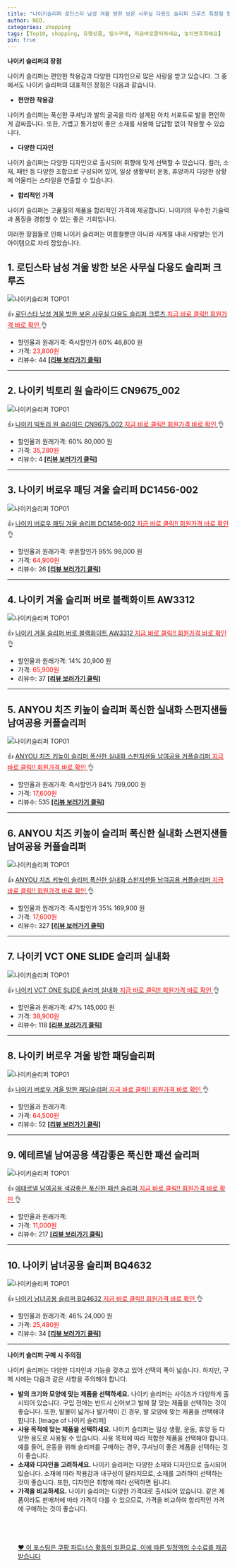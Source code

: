 ```yaml
---
title: "나이키슬리퍼 로딘스타 남성 겨울 방한 보온 사무실 다용도 슬리퍼 크루즈 특장점 필요 추천 제품 비교 최저 가격 비교 장점 구매 후기 구매평"
author: NEO.
categories: shopping
tags: [Top10, shopping, 유행상품, 필수구매, 지금바로클릭하세요, 놓치면후회해요]
pin: true
---
```

**나이키 슬리퍼의 장점**

나이키 슬리퍼는 편안한 착용감과 다양한 디자인으로 많은 사랑을 받고 있습니다. 그 중에서도 나이키 슬리퍼의 대표적인 장점은 다음과 같습니다.

* **편안한 착용감**

나이키 슬리퍼는 푹신한 쿠셔닝과 발의 굴곡을 따라 설계된 아치 서포트로 발을 편안하게 감싸줍니다. 또한, 가볍고 통기성이 좋은 소재를 사용해 답답함 없이 착용할 수 있습니다.

* **다양한 디자인**

나이키 슬리퍼는 다양한 디자인으로 출시되어 취향에 맞게 선택할 수 있습니다. 컬러, 소재, 패턴 등 다양한 조합으로 구성되어 있어, 일상 생활부터 운동, 휴양까지 다양한 상황에 어울리는 스타일을 연출할 수 있습니다.

* **합리적인 가격**

나이키 슬리퍼는 고품질의 제품을 합리적인 가격에 제공합니다. 나이키의 우수한 기술력과 품질을 경험할 수 있는 좋은 기회입니다.

이러한 장점들로 인해 나이키 슬리퍼는 여름철뿐만 아니라 사계절 내내 사랑받는 인기 아이템으로 자리 잡았습니다.

   

## 1. 로딘스타 남성 겨울 방한 보온 사무실 다용도 슬리퍼 크루즈

![나이키슬리퍼 TOP01](https://thumbnail9.coupangcdn.com/thumbnails/remote/490x490ex/image/vendor_inventory/025e/0e6d29de9c00e325b19e68719681b4964346888417bb3720b9c138b4bd6f.jpg)


👍 [로딘스타 남성 겨울 방한 보온 사무실 다용도 슬리퍼 크루즈 <font color=red> 지금 바로 클릭!! 회원가격 바로 확인 </font> ](https://link.coupang.com/re/AFFSDP?lptag=AF3617701&subid=GithubCoopas&pageKey=6795146098&traceid=V0-153&itemId=16020967990&vendorItemId=83225380686) 👌 


- 할인율과 원래가격: 즉시할인가 60%  46,800   원
- 가격: <span style='color:red'>23,800원</span>
- 리뷰수: 44  [**[리뷰 보러가기 클릭]**](https://link.coupang.com/re/AFFSDP?lptag=AF3617701&subid=GithubCoopas&pageKey=6795146098&traceid=V0-153&itemId=16020967990&vendorItemId=83225380686)

---


   

## 2. 나이키 빅토리 원 슬라이드 CN9675_002

![나이키슬리퍼 TOP01](https://thumbnail8.coupangcdn.com/thumbnails/remote/490x490ex/image/vendor_inventory/baab/9c6a8f92532f69726966857b56acefb8b515dc16b3e6e5fe14fbecf14c67.png)


👍 [나이키 빅토리 원 슬라이드 CN9675_002 <font color=red> 지금 바로 클릭!! 회원가격 바로 확인 </font> ](https://link.coupang.com/re/AFFSDP?lptag=AF3617701&subid=GithubCoopas&pageKey=4806043589&traceid=V0-153&itemId=6176630195&vendorItemId=87031197530) 👌 


- 할인율과 원래가격: 60%  80,000   원
- 가격: <span style='color:red'>35,280원</span>
- 리뷰수: 4  [**[리뷰 보러가기 클릭]**](https://link.coupang.com/re/AFFSDP?lptag=AF3617701&subid=GithubCoopas&pageKey=4806043589&traceid=V0-153&itemId=6176630195&vendorItemId=87031197530)

---


   

## 3. 나이키 버로우 패딩 겨울 슬리퍼 DC1456-002

![나이키슬리퍼 TOP01](https://thumbnail8.coupangcdn.com/thumbnails/remote/490x490ex/image/vendor_inventory/05db/3645829e36299571f1f834e5a9d8154b28ecda1be36f2dbb83bcb46d770d.jpg)


👍 [나이키 버로우 패딩 겨울 슬리퍼 DC1456-002 <font color=red> 지금 바로 클릭!! 회원가격 바로 확인 </font> ](https://link.coupang.com/re/AFFSDP?lptag=AF3617701&subid=GithubCoopas&pageKey=6804155622&traceid=V0-153&itemId=16074497109&vendorItemId=87749451258) 👌 


- 할인율과 원래가격: 쿠폰할인가 95%  98,000   원
- 가격: <span style='color:red'>64,900원</span>
- 리뷰수: 26  [**[리뷰 보러가기 클릭]**](https://link.coupang.com/re/AFFSDP?lptag=AF3617701&subid=GithubCoopas&pageKey=6804155622&traceid=V0-153&itemId=16074497109&vendorItemId=87749451258)

---


   

## 4. 나이키 겨울 슬리퍼 버로 블랙화이트 AW3312

![나이키슬리퍼 TOP01](https://thumbnail7.coupangcdn.com/thumbnails/remote/490x490ex/image/vendor_inventory/9c38/baaaad773428975ddc9b44f803838da95436a12081c43196d726592cf120.png)


👍 [나이키 겨울 슬리퍼 버로 블랙화이트 AW3312 <font color=red> 지금 바로 클릭!! 회원가격 바로 확인 </font> ](https://link.coupang.com/re/AFFSDP?lptag=AF3617701&subid=GithubCoopas&pageKey=7092850180&traceid=V0-153&itemId=17681185102&vendorItemId=84687947027) 👌 


- 할인율과 원래가격: 14%  20,900   원
- 가격: <span style='color:red'>65,900원</span>
- 리뷰수: 37  [**[리뷰 보러가기 클릭]**](https://link.coupang.com/re/AFFSDP?lptag=AF3617701&subid=GithubCoopas&pageKey=7092850180&traceid=V0-153&itemId=17681185102&vendorItemId=84687947027)

---


   

## 5. ANYOU 치즈 키높이 슬리퍼 폭신한 실내화 스펀지샌들 남여공용 커플슬리퍼

![나이키슬리퍼 TOP01](https://thumbnail10.coupangcdn.com/thumbnails/remote/490x490ex/image/vendor_inventory/801c/19bd6f67bbf68f5fb68b85edd20a88ee38e207444df4ecba47d15583dd42.jpg)


👍 [ANYOU 치즈 키높이 슬리퍼 폭신한 실내화 스펀지샌들 남여공용 커플슬리퍼 <font color=red> 지금 바로 클릭!! 회원가격 바로 확인 </font> ](https://link.coupang.com/re/AFFSDP?lptag=AF3617701&subid=GithubCoopas&pageKey=7347978984&traceid=V0-153&itemId=19146954326&vendorItemId=86557606351) 👌 


- 할인율과 원래가격: 즉시할인가 84%  799,000   원
- 가격: <span style='color:red'>17,600원</span>
- 리뷰수: 535  [**[리뷰 보러가기 클릭]**](https://link.coupang.com/re/AFFSDP?lptag=AF3617701&subid=GithubCoopas&pageKey=7347978984&traceid=V0-153&itemId=19146954326&vendorItemId=86557606351)

---


   

## 6. ANYOU 치즈 키높이 슬리퍼 폭신한 실내화 스펀지샌들 남여공용 커플슬리퍼

![나이키슬리퍼 TOP01](https://thumbnail10.coupangcdn.com/thumbnails/remote/490x490ex/image/vendor_inventory/abc3/4966581b67c717761ffe856bd253cab42f98f0cbd40e6c6497bf1caab486.jpg)


👍 [ANYOU 치즈 키높이 슬리퍼 폭신한 실내화 스펀지샌들 남여공용 커플슬리퍼 <font color=red> 지금 바로 클릭!! 회원가격 바로 확인 </font> ](https://link.coupang.com/re/AFFSDP?lptag=AF3617701&subid=GithubCoopas&pageKey=7347978984&traceid=V0-153&itemId=19146954324&vendorItemId=86557606280) 👌 


- 할인율과 원래가격: 즉시할인가 35%  169,900   원
- 가격: <span style='color:red'>17,600원</span>
- 리뷰수: 327  [**[리뷰 보러가기 클릭]**](https://link.coupang.com/re/AFFSDP?lptag=AF3617701&subid=GithubCoopas&pageKey=7347978984&traceid=V0-153&itemId=19146954324&vendorItemId=86557606280)

---


   

## 7. 나이키 VCT ONE SLIDE 슬리퍼 실내화

![나이키슬리퍼 TOP01](https://thumbnail8.coupangcdn.com/thumbnails/remote/490x490ex/image/vendor_inventory/e8f0/20831124cf6b16a2964cc03d1bd942516338b2a782688e684133c969cfc2.jpg)


👍 [나이키 VCT ONE SLIDE 슬리퍼 실내화 <font color=red> 지금 바로 클릭!! 회원가격 바로 확인 </font> ](https://link.coupang.com/re/AFFSDP?lptag=AF3617701&subid=GithubCoopas&pageKey=7260134926&traceid=V0-153&itemId=18490406682&vendorItemId=85948786436) 👌 


- 할인율과 원래가격: 47%  145,000   원
- 가격: <span style='color:red'>38,900원</span>
- 리뷰수: 118  [**[리뷰 보러가기 클릭]**](https://link.coupang.com/re/AFFSDP?lptag=AF3617701&subid=GithubCoopas&pageKey=7260134926&traceid=V0-153&itemId=18490406682&vendorItemId=85948786436)

---


   

## 8. 나이키 버로우 겨울 방한 패딩슬리퍼

![나이키슬리퍼 TOP01](https://thumbnail7.coupangcdn.com/thumbnails/remote/490x490ex/image/vendor_inventory/3afc/34ba8f4f9865a5a8dc68957fdbfcd24fe6a066e7107a97ee603c357fc817.jpg)


👍 [나이키 버로우 겨울 방한 패딩슬리퍼 <font color=red> 지금 바로 클릭!! 회원가격 바로 확인 </font> ](https://link.coupang.com/re/AFFSDP?lptag=AF3617701&subid=GithubCoopas&pageKey=7704652443&traceid=V0-153&itemId=20637405543&vendorItemId=87711033227) 👌 


- 할인율과 원래가격: 
- 가격: <span style='color:red'>64,500원</span>
- 리뷰수: 52  [**[리뷰 보러가기 클릭]**](https://link.coupang.com/re/AFFSDP?lptag=AF3617701&subid=GithubCoopas&pageKey=7704652443&traceid=V0-153&itemId=20637405543&vendorItemId=87711033227)

---


   

## 9. 에테르넬 남여공용 색감좋은 푹신한 패션 슬리퍼

![나이키슬리퍼 TOP01](https://thumbnail9.coupangcdn.com/thumbnails/remote/490x490ex/image/vendor_inventory/f3fd/a5e7ed85f1f96c958471eedb26d49dd1f62e27b7a17061b7a5eba453a36b.jpg)


👍 [에테르넬 남여공용 색감좋은 푹신한 패션 슬리퍼 <font color=red> 지금 바로 클릭!! 회원가격 바로 확인 </font> ](https://link.coupang.com/re/AFFSDP?lptag=AF3617701&subid=GithubCoopas&pageKey=7648095956&traceid=V0-153&itemId=20342092798&vendorItemId=87426886139) 👌 


- 할인율과 원래가격: 
- 가격: <span style='color:red'>11,000원</span>
- 리뷰수: 217  [**[리뷰 보러가기 클릭]**](https://link.coupang.com/re/AFFSDP?lptag=AF3617701&subid=GithubCoopas&pageKey=7648095956&traceid=V0-153&itemId=20342092798&vendorItemId=87426886139)

---


   

## 10. 나이키 남녀공용 슬리퍼 BQ4632

![나이키슬리퍼 TOP01](https://thumbnail8.coupangcdn.com/thumbnails/remote/490x490ex/image/vendor_inventory/ea21/a4ce1a5dd2ffa8150172bd0bcafb74e988b55d05aa12dd24f57c651403b2.jpg)


👍 [나이키 남녀공용 슬리퍼 BQ4632 <font color=red> 지금 바로 클릭!! 회원가격 바로 확인 </font> ](https://link.coupang.com/re/AFFSDP?lptag=AF3617701&subid=GithubCoopas&pageKey=7353530700&traceid=V0-153&itemId=18928399763&vendorItemId=86055280433) 👌 


- 할인율과 원래가격: 46%  24,000   원
- 가격: <span style='color:red'>25,480원</span>
- 리뷰수: 34  [**[리뷰 보러가기 클릭]**](https://link.coupang.com/re/AFFSDP?lptag=AF3617701&subid=GithubCoopas&pageKey=7353530700&traceid=V0-153&itemId=18928399763&vendorItemId=86055280433)

---
**나이키 슬리퍼 구매 시 주의점**

나이키 슬리퍼는 다양한 디자인과 기능을 갖추고 있어 선택의 폭이 넓습니다. 하지만, 구매 시에는 다음과 같은 사항을 주의해야 합니다.

* **발의 크기와 모양에 맞는 제품을 선택하세요.** 나이키 슬리퍼는 사이즈가 다양하게 출시되어 있습니다. 구입 전에는 반드시 신어보고 발에 잘 맞는 제품을 선택하는 것이 좋습니다. 또한, 발볼이 넓거나 발가락이 긴 경우, 발 모양에 맞는 제품을 선택해야 합니다.
[Image of 나이키 슬리퍼]
* **사용 목적에 맞는 제품을 선택하세요.** 나이키 슬리퍼는 일상 생활, 운동, 휴양 등 다양한 용도로 사용될 수 있습니다. 사용 목적에 따라 적합한 제품을 선택해야 합니다. 예를 들어, 운동을 위해 슬리퍼를 구매하는 경우, 쿠셔닝이 좋은 제품을 선택하는 것이 좋습니다.
* **소재와 디자인을 고려하세요.** 나이키 슬리퍼는 다양한 소재와 디자인으로 출시되어 있습니다. 소재에 따라 착용감과 내구성이 달라지므로, 소재를 고려하여 선택하는 것이 좋습니다. 또한, 디자인은 취향에 따라 선택하면 됩니다.
* **가격을 비교하세요.** 나이키 슬리퍼는 다양한 가격대로 출시되어 있습니다. 같은 제품이라도 판매처에 따라 가격이 다를 수 있으므로, 가격을 비교하여 합리적인 가격에 구매하는 것이 좋습니다.<br><br><br><br><br> [ ❤  이 포스팅은 쿠팡 파트너스 활동의 일환으로, 이에 따른 일정액의 수수료를 제공받습니다](https://link.coupang.com/a/bcEFyh)